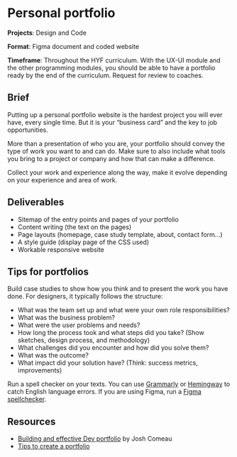 # Personal portfolio

**Projects**: Design and Code

**Format**: Figma document and coded website

**Timeframe**: Throughout the HYF curriculum. With the UX-UI module and the other programming modules, you should be able to have a portfolio ready by the end of the curriculum. Request for review to coaches.


## Brief

Putting up a personal portfolio website is the hardest project you will ever have, every single time. But it is your “business card” and the key to job opportunities.

More than a presentation of who you are, your portfolio should convey the type of work you want to and can do. Make sure to also include what tools you bring to a project or company and how that can make a difference.

Collect your work and experience along the way, make it evolve depending on your experience and area of work.

## Deliverables

- Sitemap of the entry points and pages of your portfolio
- Content writing (the text on the pages)
- Page layouts (homepage, case study template, about, contact form...)
- A style guide (display page of the CSS used)
- Workable responsive website

## Tips for portfolios

Build case studies to show how you think and to present the work you have done. For designers, it typically follows the structure:

- What was the team set up and what were your own role responsibilities?
- What was the business problem?
- What were the user problems and needs?
- How long the process took and what steps did you take? (Show sketches, design process, and methodology)
- What challenges did you encounter and how did you solve them?
- What was the outcome?
- What impact did your solution have? (Think: success metrics, improvements)

Run a spell checker on your texts. You can use [Grammarly](https://app.grammarly.com/) or [Hemingway](http://www.hemingwayapp.com/) to catch English language errors. If you are using Figma, run a [Figma spellchecker](https://www.figma.com/community/plugin/754026612866636376/SPELLL---Spell-Checking-for-Figma).

## Resources

- [Building and effective Dev portfolio](https://joshwcomeaucom.s3.amazonaws.com/building-an-effective-dev-portfolio.pdf) by Josh Comeau
- [Tips to create a portfolio](https://www.semplice.com/portfolio-building-checklist)
